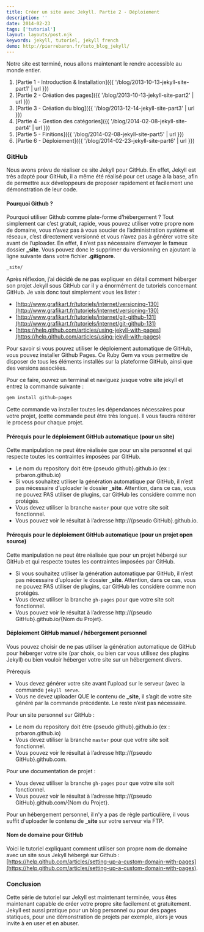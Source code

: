```yaml
---
title: Créer un site avec Jekyll. Partie 2 - Déploiement
description: ''
date: 2014-02-23
tags: ['tutorial']
layout: layouts/post.njk
keywords: jekyll, tutoriel, jekyll french
demo: http://pierrebaron.fr/tuto_blog_jekyll/
---
```


Notre site est terminé, nous allons maintenant le rendre accessible au monde entier.

1. [Partie 1 - Introduction & Installation]({{ '/blog/2013-10-13-jekyll-site-part1' | url }})
2. [Partie 2 - Création des pages]({{ '/blog/2013-10-13-jekyll-site-part2' | url }})
3. [Partie 3 - Création du blog]({{ '/blog/2013-12-14-jekyll-site-part3' | url }})
4. [Partie 4 - Gestion des catégories]({{ '/blog/2014-02-08-jekyll-site-part4' | url }})
5. [Partie 5 - Finitions]({{ '/blog/2014-02-08-jekyll-site-part5' | url }})
6. [Partie 6 - Déploiement]({{ '/blog/2014-02-23-jekyll-site-part6' | url }})
### GitHub
Nous avons prévu de réaliser ce site Jekyll pour GitHub. En effet, Jekyll est très adapté pour GitHub, il a même été réalisé pour cet usage à la base, afin de permettre aux développeurs de proposer rapidement et facilement une démonstration de leur code.

#### Pourquoi Github ?
Pourquoi utiliser Github comme plate-forme d’hébergement ? Tout simplement car c’est gratuit, rapide, vous pouvez utiliser votre propre nom de domaine, vous n’avez pas à vous soucier de l’administration système et réseaux, c’est directement versionné et vous n’avez pas à générer votre site avant de l’uploader. En effet, il n’est pas nécessaire d’envoyer le fameux dossier **_site**. Vous pouvez donc le supprimer du versionning en ajoutant la ligne suivante dans votre fichier **.gitignore**.

```bash
_site/
```

Après réflexion, j’ai décidé de ne pas expliquer en détail comment héberger son projet Jekyll sous GitHub car il y a énormément de tutoriels concernant GitHub. Je vais donc tout simplement vous les lister :

  * [http://www.grafikart.fr/tutoriels/internet/versioning-130](http://www.grafikart.fr/tutoriels/internet/versioning-130)
  * [http://www.grafikart.fr/tutoriels/internet/git-github-131](http://www.grafikart.fr/tutoriels/internet/git-github-131)
  * [https://help.github.com/articles/using-jekyll-with-pages](https://help.github.com/articles/using-jekyll-with-pages)

Pour savoir si vous pouvez utiliser le déploiement automatique de GitHub, vous pouvez installer Github Pages. Ce Ruby Gem va vous permettre de disposer de tous les éléments installés sur la plateforme GitHub, ainsi que des versions associées.

Pour ce faire, ouvrez un terminal et naviguez jusque votre site jekyll et entrez la commande suivante :

```bash
gem install github-pages
```

Cette commande va installer toutes les dépendances nécessaires pour votre projet, (cette commande peut être très longue). Il vous faudra réitérer le process pour chaque projet.

#### Prérequis pour le déploiement GitHub automatique (pour un site)

Cette manipulation ne peut être réalisée que pour un site personnel et qui respecte toutes les contraintes imposées par GitHub.

  * Le nom du repository doit être {pseudo github}.github.io (ex : prbaron.github.io)
  * Si vous souhaitez utiliser la génération automatique par GitHub, il n’est pas nécessaire d’uploader le dossier **_site**. Attention, dans ce cas, vous ne pouvez PAS utiliser de plugins, car GitHub les considère comme non protégés.
  * Vous devez utiliser la branche ``master`` pour que votre site soit fonctionnel.
  * Vous pouvez voir le résultat à l’adresse http://{pseudo GitHub}.github.io.

#### Prérequis pour le déploiement GitHub automatique (pour un projet open source)

Cette manipulation ne peut être réalisée que pour un projet hébergé sur GitHub et qui respecte toutes les contraintes imposées par GitHub.

  * Si vous souhaitez utiliser la génération automatique par GitHub, il n’est pas nécessaire d’uploader le dossier **_site**. Attention, dans ce cas, vous ne pouvez PAS utiliser de plugins, car GitHub les considère comme non protégés.
  * Vous devez utiliser la branche ``gh-pages`` pour que votre site soit fonctionnel.
  * Vous pouvez voir le résultat à l’adresse http://{pseudo GitHub}.github.io/{Nom du Projet}.

#### Déploiement GitHub manuel / hébergement personnel

Vous pouvez choisir de ne pas utiliser la génération automatique de GitHub pour héberger votre site (par choix, ou bien car vous utilisez des plugins Jekyll) ou bien vouloir héberger votre site sur un hébergement divers.

Prérequis

   * Vous devez générer votre site avant l’upload sur le serveur (avec la commande ``jekyll serve``.
   * Vous ne devez uploader QUE le contenu de **_site**, il s’agit de votre site généré par la commande précédente. Le reste n’est pas nécessaire.

Pour un site personnel sur GitHub :

  * Le nom du repository doit être {pseudo github}.github.io (ex : prbaron.github.io)
  * Vous devez utiliser la branche ``master`` pour que votre site soit fonctionnel.
  * Vous pouvez voir le résultat à l’adresse http://{pseudo GitHub}.github.com.

Pour une documentation de projet :

  * Vous devez utiliser la branche ``gh-pages`` pour que votre site soit fonctionnel.
  * Vous pouvez voir le résultat à l’adresse http://{pseudo GitHub}.github.com/{Nom du Projet}.

Pour un hébergement personnel, il n'y a pas de règle particulière, il vous suffit d'uploader le contenu de **_site** sur votre serveur via FTP.

#### Nom de domaine pour GitHub
Voici le tutoriel expliquant comment utiliser son propre nom de domaine avec un site sous Jekyll hébergé sur Github : [https://help.github.com/articles/setting-up-a-custom-domain-with-pages](https://help.github.com/articles/setting-up-a-custom-domain-with-pages).

### Conclusion
Cette série de tutoriel sur Jekyll est maintenant terminée, vous êtes maintenant capable de créer votre propre site facilement et gratuitement. Jekyll est aussi pratique pour un blog personnel ou pour des pages statiques, pour une démonstration de projets par exemple, alors je vous invite à en user et en abuser.
